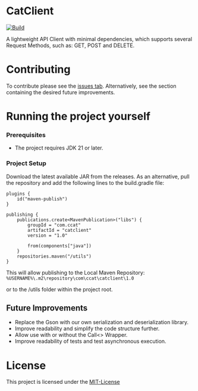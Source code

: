 # CatClient 
[![Build](https://img.shields.io/github/actions/workflow/status/markm001/CatClient/workflow.yml?branch=master)](https://github.com/markm001/CatClient/actions)

A lightweight API Client with minimal dependencies, which supports
several Request Methods, such as: GET, POST and DELETE.

# Contributing

To contribute please see the [issues tab](https://github.com/markm001/CatClient/issues).
Alternatively, see the section containing the desired future improvements.

# Running the project yourself
### Prerequisites

- The project requires JDK 21 or later.

### Project Setup

Download the latest available JAR from the releases.
As an alternative, pull the repository and add the following lines to the build.gradle file:

```
plugins {
    id("maven-publish")
}

publishing {
    publications.create<MavenPublication>("libs") {
        groupId = "com.ccat"
        artifactId = "catclient"
        version = "1.0"

        from(components["java"])
    }
    repositories.maven("/utils")
}
```

This will allow publishing to the Local Maven Repository:
``%USERNAME%\.m2\repository\com\ccat\catclient\1.0``

or to the /utils folder within the project root.

## Future Improvements
- Replace the Gson with our own serialization and deserialization library.
- Improve readability and simplify the code structure further.
- Allow use with or without the Call<> Wrapper.
- Improve readability of tests and test asynchronous execution.

# License

This project is licensed under the [MIT-License](https://en.wikipedia.org/wiki/MIT_License)

